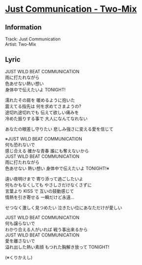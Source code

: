 # [Just Communication - Two-Mix](https://j-lyric.net/artist/a0047c8/l006ee5.html)  
## Information  
Track: Just Communication  
Artist: Two-Mix  
## Lyric  
JUST WILD BEAT COMMUNICATION  
雨に打たれながら  
色あせない熱い想い  
身体中で伝えたいよ TONIGHT!  
  
濡れたその肩を 暖めるように抱いた  
震えてる指先は 何を求めてさまようの?  
途切れ途切れでも 伝えて欲しい痛みを  
冷めた振りする事で 大人になんてなれない  
  
あなたの眼差し守りたい 悲しみ強さに変える愛を信じて  
  
※JUST WILD BEAT COMMUNICATION  
何も恐れないで  
感じ合える 確かな青春 誰にも奪えないから  
JUST WILD BEAT COMMUNICATION  
雨に打たれながら  
色あせない 熱い想い 身体中で伝えたいよ TONIGHT!※  
  
遠い夜明けまで 寄り添って過ごしたいよ  
何もかもなくしても やさしさだけなくさずに  
言葉より KISS で 互いの鼓動感じて  
情熱を引き寄せる 一瞬だけど永遠…  
  
せつなく激しく見つめたい 泣きたい位にあなただけが愛しい  
  
JUST WILD BEAT COMMUNICATION  
何も譲らないで  
わかり合える人がいれば 戦う事出来るから  
JUST WILD BEAT COMMUNICATION  
愛を離さないで  
溢れ出した熱い素顔 もつれた胸解き放って TONIGHT!  
  
(※くりかえし)  
  
